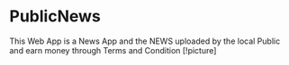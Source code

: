 # PublicNews
This Web App is a News App and the NEWS uploaded by the local Public and earn money through Terms and Condition
[!picture]